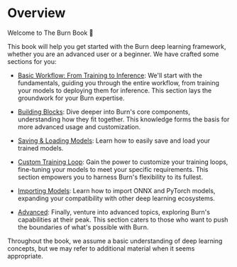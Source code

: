 # Overview

Welcome to The Burn Book 👋

This book will help you get started with the Burn deep learning framework, whether you are an
advanced user or a beginner. We have crafted some sections for you:

- [Basic Workflow: From Training to Inference](./basic-workflow): We'll start with the fundamentals,
  guiding you through the entire workflow, from training your models to deploying them for
  inference. This section lays the groundwork for your Burn expertise.

- [Building Blocks](./building-blocks): Dive deeper into Burn's core components, understanding how
  they fit together. This knowledge forms the basis for more advanced usage and customization.

- [Saving & Loading Models](./saving-and-loading.md): Learn how to easily save and load your trained
  models.

- [Custom Training Loop](./custom-training-loop.md): Gain the power to customize your training
  loops, fine-tuning your models to meet your specific requirements. This section empowers you to
  harness Burn's flexibility to its fullest.

- [Importing Models](./import): Learn how to import ONNX and PyTorch models, expanding your
  compatibility with other deep learning ecosystems.

- [Advanced](./advanced): Finally, venture into advanced topics, exploring Burn's capabilities at
  their peak. This section caters to those who want to push the boundaries of what's possible with
  Burn.

Throughout the book, we assume a basic understanding of deep learning concepts, but we may refer to
additional material when it seems appropriate.
